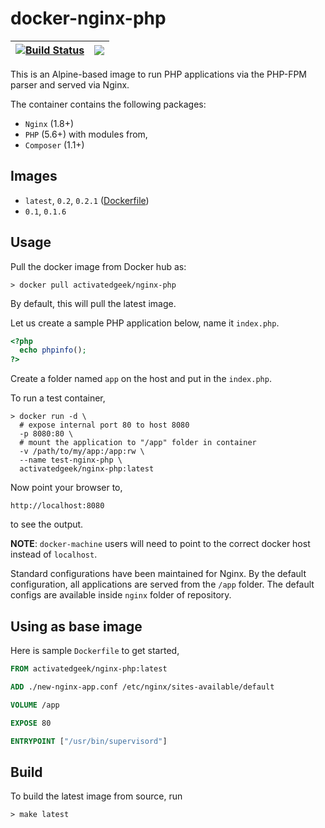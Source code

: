 # docker-nginx-php

| [![Build Status](https://travis-ci.org/activatedgeek/docker-nginx-php.svg?branch=master)](https://travis-ci.org/activatedgeek/docker-nginx-php) | [![](https://imagelayers.io/badge/activatedgeek/nginx-php:latest.svg)](https://imagelayers.io/?images=activatedgeek/nginx-php:latest 'Get your own badge on imagelayers.io') |
|:-:|:-:|

This is an Alpine-based image to run PHP applications via the
PHP-FPM parser and served via Nginx.

The container contains the following packages:
* `Nginx` (1.8+)
* `PHP` (5.6+) with modules from,
* `Composer` (1.1+)

## Images

* `latest`, `0.2`, `0.2.1` ([Dockerfile](./Dockerfile))
* `0.1`, `0.1.6`

## Usage
Pull the docker image from Docker hub as:
```
> docker pull activatedgeek/nginx-php
```
By default, this will pull the latest image.

Let us create a sample PHP application below, name it
`index.php`.
```php
<?php
  echo phpinfo();
?>
```

Create a folder named `app` on the host and put in
the `index.php`.

To run a test container,
```shell
> docker run -d \
  # expose internal port 80 to host 8080
  -p 8080:80 \
  # mount the application to "/app" folder in container
  -v /path/to/my/app:/app:rw \
  --name test-nginx-php \
  activatedgeek/nginx-php:latest
```

Now point your browser to,
```
http://localhost:8080
```
to see the output.

**NOTE**: `docker-machine` users will need to point to
the correct docker host instead of `localhost`.

Standard configurations have been maintained for Nginx.
By the default configuration, all applications are
served from the `/app` folder. The default configs
are available inside `nginx` folder of repository.

## Using as base image
Here is sample `Dockerfile` to get started,
```Dockerfile
FROM activatedgeek/nginx-php:latest

ADD ./new-nginx-app.conf /etc/nginx/sites-available/default

VOLUME /app

EXPOSE 80

ENTRYPOINT ["/usr/bin/supervisord"]
```

## Build
To build the latest image from source, run
```
> make latest
```

